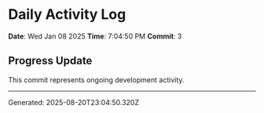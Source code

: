 # Daily Activity Log

**Date**: Wed Jan 08 2025
**Time**: 7:04:50 PM
**Commit**: 3

## Progress Update

This commit represents ongoing development activity.

---
Generated: 2025-08-20T23:04:50.320Z
